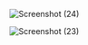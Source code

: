 
![Screenshot (24)](https://github.com/arunawsdevops/March-devops-batch-Kubernetes/assets/163027516/87380ebb-81e6-4927-aa21-b818d6e7b584)

![Screenshot (23)](https://github.com/arunawsdevops/March-devops-batch-Kubernetes/assets/163027516/fb0cfa1d-7ce1-44f3-91ea-320ad49e3ebd)
